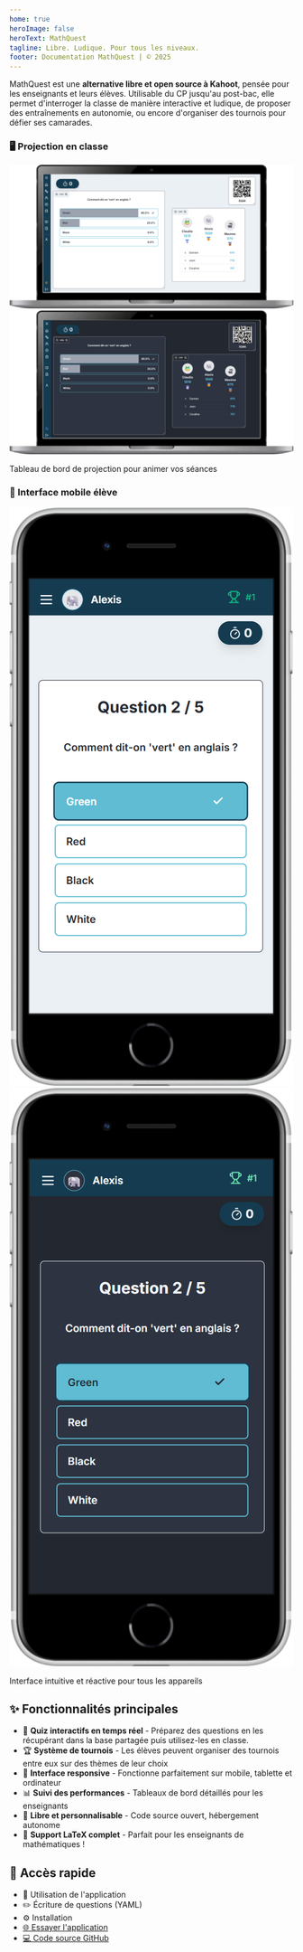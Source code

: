 ```yaml
---
home: true
heroImage: false
heroText: MathQuest
tagline: Libre. Ludique. Pour tous les niveaux.
footer: Documentation MathQuest | © 2025
---
```



MathQuest est une **alternative libre et open source à Kahoot**, pensée pour les enseignants et leurs élèves. Utilisable du CP jusqu'au post-bac, elle permet d'interroger la classe de manière interactive et ludique, de proposer des entraînements en autonomie, ou encore d'organiser des tournois pour défier ses camarades.

<div class="screenshots-grid">
  <div class="screenshot-container">
    <h3>🖥️ Projection en classe</h3>
    <img src="/screenshots/desktop-projection-light.png" alt="Projection MathQuest - thème clair" class="theme-screenshot screenshot-light projection-screenshot">
    <img src="/screenshots/desktop-projection-dark.png" alt="Projection MathQuest - thème sombre" class="theme-screenshot screenshot-dark projection-screenshot">
    <p>Tableau de bord de projection pour animer vos séances</p>
  </div>
  
  <div class="screenshot-container">
    <h3>📱 Interface mobile élève</h3>
    <img src="/screenshots/live-phone-light.png" alt="Interface mobile MathQuest - thème clair" class="theme-screenshot screenshot-light mobile-screenshot">
    <img src="/screenshots/live-phone-dark.png" alt="Interface mobile MathQuest - thème sombre" class="theme-screenshot screenshot-dark mobile-screenshot">
    <p>Interface intuitive et réactive pour tous les appareils</p>
  </div>
</div>

## ✨ Fonctionnalités principales

- 🎯 **Quiz interactifs en temps réel** - Préparez des questions en les récupérant dans la base partagée puis utilisez-les en classe.
- 🏆 **Système de tournois** - Les élèves peuvent organiser des tournois entre eux sur des thèmes de leur choix
- 📱 **Interface responsive** - Fonctionne parfaitement sur mobile, tablette et ordinateur  
- 📊 **Suivi des performances** - Tableaux de bord détaillés pour les enseignants
- 🔧 **Libre et personnalisable** - Code source ouvert, hébergement autonome
- 📐 **Support LaTeX complet** - Parfait pour les enseignants de mathématiques !

## 🚀 Accès rapide

- <RouterLink to="/utilisation/">📖 Utilisation de l'application</RouterLink>
- <RouterLink to="/questions-yaml/">✏️ Écriture de questions (YAML)</RouterLink>
- <RouterLink to="/installation/">⚙️ Installation</RouterLink>
- [🌐 Essayer l'application](https://mathquest.alexisfles.ch)
- [💻 Code source GitHub](https://github.com/alexisflesch/mathquest)

